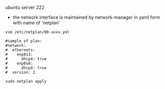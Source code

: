 ubuntu server 222

- the network interface is maintained by network-manager in yaml form with name of 'netplan'
```shell
vim /etc/netplan/00-xxxx.yml

#sample of plan:
#network:
#  ethernets:
#    enp0s3:
#      dhcp4: true
#    enp0s8:
#      dhcp4: true
#  version: 2

sudo netplan apply

```